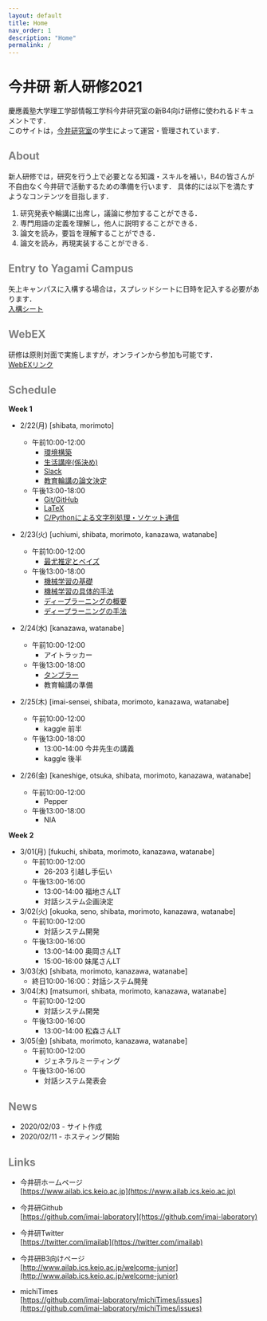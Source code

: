 ```yaml
---
layout: default
title: Home
nav_order: 1
description: "Home"
permalink: /
---
```


# 今井研 新人研修2021

慶應義塾大学理工学部情報工学科今井研究室の新B4向け研修に使われるドキュメントです．<br>
このサイトは，[今井研究室](https://www.ailab.ics.keio.ac.jp/)の学生によって運営・管理されています．

## <font color="Gray">About</font>

新人研修では，研究を行う上で必要となる知識・スキルを補い，B4の皆さんが不自由なく今井研で活動するための準備を行います．
具体的には以下を満たすようなコンテンツを目指します．

1. 研究発表や輪講に出席し，議論に参加することができる．
2. 専門用語の定義を理解し，他人に説明することができる．
3. 論文を読み，要旨を理解することができる．
4. 論文を読み，再現実装することができる．

## <font color="Gray">Entry to Yagami Campus</font>
矢上キャンパスに入構する場合は，スプレッドシートに日時を記入する必要があります．  
[入構シート](https://docs.google.com/spreadsheets/d/1kOKQgQ1kD1gJ063VJDWu5r_3kfAwx6rAZsnhuziEpU8/)

## <font color="Gray">WebEX</font>
研修は原則対面で実施しますが，オンラインから参加も可能です．  
[WebEXリンク](https://keio-students.webex.com/keio-students/j.php?MTID=m87d71a15ac4c58269edb38bbbaf20306)

## <font color="Gray">Schedule</font>

**Week 1**

- 2/22(月) [shibata, morimoto]
	- 午前10:00-12:00
		- [環境構築](https://docs.google.com/document/d/1J0yfF-K4TyxxtF3Bf-JJ9MRxl1Y2vTJUZ0p7RKwbkCA/edit?usp=sharing)
		- [生活講座(係決め)](https://docs.google.com/document/d/1RA3eUeSNBWeJl7RkmOsN_EK5mJ587xRcmDnhkOjjmzo/edit?usp=sharing)
		- [Slack](https://docs.google.com/presentation/d/1HvdkXMP8r3TTuVCRYEOusSSwR32P1heFaBvs8IU7_zw/edit?usp=sharing)
		- [教育輪講の論文決定](https://docs.google.com/document/d/131dmmqRl-2mXqdReYvh1WNVjWl_kD86z8aO-DGl8zxY/edit?usp=sharing)
	- 午後13:00-18:00
		- [Git/GitHub](https://www.ailab.ics.keio.ac.jp/b4_induction_training/docs/devops/git.html)
		- [LaTeX](https://www.ailab.ics.keio.ac.jp/b4_induction_training/docs/tex)
		- [C/Pythonによる文字列処理・ソケット通信](https://www.ailab.ics.keio.ac.jp/b4_induction_training/docs/python)
- 2/23(火) [uchiumi, shibata, morimoto, kanazawa, watanabe]
	- 午前10:00-12:00
		- [最尤推定とベイズ](https://drive.google.com/file/d/1lKGGzoTX8_3ue4h4YrPs0z5Zgz7J-4Tx/view?usp=sharing)
	- 午後13:00-18:00
		- [機械学習の基礎](https://www.ailab.ics.keio.ac.jp/b4_induction_training/docs/dlg/chapter2.html)
		- [機械学習の具体的手法](https://www.ailab.ics.keio.ac.jp/b4_induction_training/docs/dlg/chapter3.html)
		- [ディープラーニングの概要](https://www.ailab.ics.keio.ac.jp/b4_induction_training/docs/dlg/chapter5.html)
		- [ディープラーニングの手法](https://www.ailab.ics.keio.ac.jp/b4_induction_training/docs/dlg/chapter6.html)
- 2/24(水) [kanazawa, watanabe]
	- 午前10:00-12:00
		- アイトラッカー
	- 午後13:00-18:00
		- [タンブラー](https://drive.google.com/file/d/1rT1QfkcWQEsQ3ajypOq242NLrF5TnJ6v/view?usp=sharing)
		- 教育輪講の準備
- 2/25(木) [imai-sensei, shibata, morimoto, kanazawa, watanabe]
	- 午前10:00-12:00
		- kaggle 前半
	- 午後13:00-18:00
		- 13:00-14:00 今井先生の講義
		- kaggle 後半

- 2/26(金) [kaneshige, otsuka, shibata, morimoto, kanazawa, watanabe]
	- 午前10:00-12:00
		- Pepper
	- 午後13:00-18:00
		- NIA

**Week 2**

- 3/01(月) [fukuchi, shibata, morimoto, kanazawa, watanabe]
	- 午前10:00-12:00
		- 26-203 引越し手伝い
	- 午後13:00-16:00
		- 13:00-14:00 福地さんLT
		- 対話システム企画決定
- 3/02(火) [okuoka, seno, shibata, morimoto, kanazawa, watanabe]
	- 午前10:00-12:00
		- 対話システム開発
	- 午後13:00-16:00
		- 13:00-14:00 奥岡さんLT
		- 15:00-16:00 妹尾さんLT
- 3/03(水) [shibata, morimoto, kanazawa, watanabe]
	- 終日10:00-16:00：対話システム開発
- 3/04(木) [matsumori, shibata, morimoto, kanazawa, watanabe]
	- 午前10:00-12:00
		- 対話システム開発
	- 午後13:00-16:00
		- 13:00-14:00 松森さんLT
- 3/05(金) [shibata, morimoto, kanazawa, watanabe]
	- 午前10:00-12:00
		- ジェネラルミーティング
	- 午後13:00-16:00
		- 対話システム発表会

## <font color="Gray">News</font>

- 2020/02/03 - サイト作成
- 2020/02/11 - ホスティング開始


## <font color="Gray">Links</font>

- 今井研ホームページ<br>
  [https://www.ailab.ics.keio.ac.jp](https://www.ailab.ics.keio.ac.jp)

- 今井研Github<br>
  [https://github.com/imai-laboratory](https://github.com/imai-laboratory)

- 今井研Twitter<br>
  [https://twitter.com/imailab](https://twitter.com/imailab)

- 今井研B3向けページ<br>
  [http://www.ailab.ics.keio.ac.jp/welcome-junior](http://www.ailab.ics.keio.ac.jp/welcome-junior)

- michiTimes<br>
  [https://github.com/imai-laboratory/michiTimes/issues](https://github.com/imai-laboratory/michiTimes/issues)


